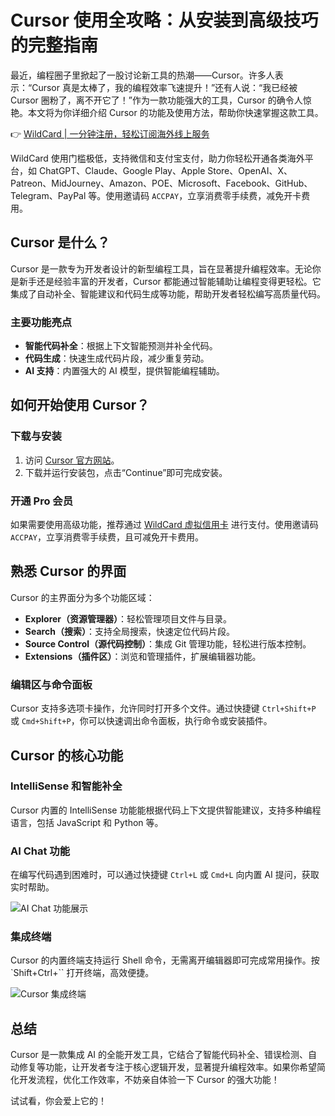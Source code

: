 # Cursor 使用全攻略：从安装到高级技巧的完整指南

最近，编程圈子里掀起了一股讨论新工具的热潮——Cursor。许多人表示：“Cursor 真是太棒了，我的编程效率飞速提升！”还有人说：“我已经被 Cursor 圈粉了，离不开它了！”作为一款功能强大的工具，Cursor 的确令人惊艳。本文将为你详细介绍 Cursor 的功能及使用方法，帮助你快速掌握这款工具。

👉 [WildCard | 一分钟注册，轻松订阅海外线上服务](https://bbtdd.com/WildCard)

WildCard 使用门槛极低，支持微信和支付宝支付，助力你轻松开通各类海外平台，如 ChatGPT、Claude、Google Play、Apple Store、OpenAI、X、Patreon、MidJourney、Amazon、POE、Microsoft、Facebook、GitHub、Telegram、PayPal 等。使用邀请码 `ACCPAY`，立享消费零手续费，减免开卡费用。

## Cursor 是什么？

Cursor 是一款专为开发者设计的新型编程工具，旨在显著提升编程效率。无论你是新手还是经验丰富的开发者，Cursor 都能通过智能辅助让编程变得更轻松。它集成了自动补全、智能建议和代码生成等功能，帮助开发者轻松编写高质量代码。

### 主要功能亮点

- **智能代码补全**：根据上下文智能预测并补全代码。
- **代码生成**：快速生成代码片段，减少重复劳动。
- **AI 支持**：内置强大的 AI 模型，提供智能编程辅助。

## 如何开始使用 Cursor？

### 下载与安装

1. 访问 [Cursor 官方网站](https://cursor.com)。
2. 下载并运行安装包，点击“Continue”即可完成安装。

### 开通 Pro 会员

如果需要使用高级功能，推荐通过 [WildCard 虚拟信用卡](https://bbtdd.com/WildCard) 进行支付。使用邀请码 `ACCPAY`，立享消费零手续费，且可减免开卡费用。

## 熟悉 Cursor 的界面

Cursor 的主界面分为多个功能区域：

- **Explorer（资源管理器）**：轻松管理项目文件与目录。
- **Search（搜索）**：支持全局搜索，快速定位代码片段。
- **Source Control（源代码控制）**：集成 Git 管理功能，轻松进行版本控制。
- **Extensions（插件区）**：浏览和管理插件，扩展编辑器功能。

### 编辑区与命令面板

Cursor 支持多选项卡操作，允许同时打开多个文件。通过快捷键 `Ctrl+Shift+P` 或 `Cmd+Shift+P`，你可以快速调出命令面板，执行命令或安装插件。

## Cursor 的核心功能

### IntelliSense 和智能补全

Cursor 内置的 IntelliSense 功能能根据代码上下文提供智能建议，支持多种编程语言，包括 JavaScript 和 Python 等。

### AI Chat 功能

在编写代码遇到困难时，可以通过快捷键 `Ctrl+L` 或 `Cmd+L` 向内置 AI 提问，获取实时帮助。

![AI Chat 功能展示](https://bbtdd.com/img/1064952094.webp)

### 集成终端

Cursor 的内置终端支持运行 Shell 命令，无需离开编辑器即可完成常用操作。按 `Shift+Ctrl+`` 打开终端，高效便捷。

![Cursor 集成终端](https://bbtdd.com/img/4524878652.webp)

## 总结

Cursor 是一款集成 AI 的全能开发工具，它结合了智能代码补全、错误检测、自动修复等功能，让开发者专注于核心逻辑开发，显著提升编程效率。如果你希望简化开发流程，优化工作效率，不妨亲自体验一下 Cursor 的强大功能！

试试看，你会爱上它的！